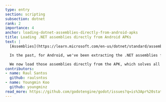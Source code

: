 ```yaml
---
type: entry
section: scripting
subsection: dotnet
rank: 2
importance: 4
anchor: loading-dotnet-assemblies-directly-from-android-apks
title: Loading .NET assemblies directly from Android APKs
text: |
  [Assemblies](https://learn.microsoft.com/en-us/dotnet/standard/assembly/) are the building blocks of any C#/.NET application as they provide types and resources for different functionalities. Functionalities going from system <abbr title="input/output">I/O</abbr> utilites to your own game logic.

  In the past, for Android, we've been extracting the .NET assemblies from the exported APK and stored them in cache. While this works well on other platforms, it caused issues on Android, such as outdated assemblies or permission errors.

  We now load those assemblies directly from the APK, which solves all those issues.
contributors:
- name: Raul Santos
  github: raulsntos
- name: Youngmin Koo
  github: youngminz
read_more: https://github.com/godotengine/godot/issues?q=is%3Apr%20state%3Amerged%20105262%20105853
---
```

